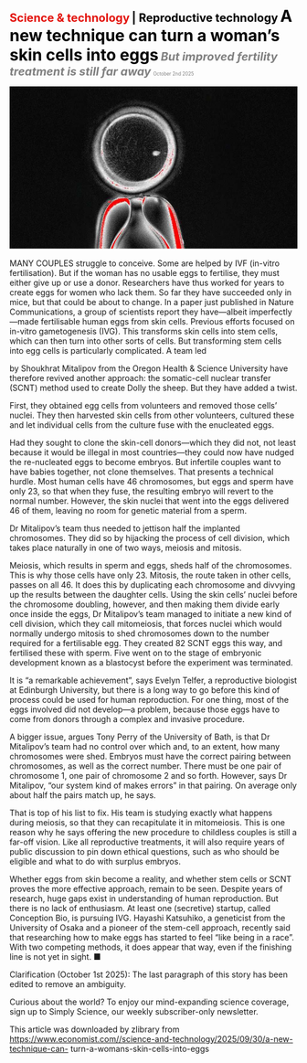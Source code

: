 <span style="color:#E3120B; font-size:14.9pt; font-weight:bold;">Science & technology</span> <span style="color:#000000; font-size:14.9pt; font-weight:bold;">| Reproductive technology</span>
<span style="color:#000000; font-size:21.0pt; font-weight:bold;">A new technique can turn a woman’s skin cells into eggs</span>
<span style="color:#808080; font-size:14.9pt; font-weight:bold; font-style:italic;">But improved fertility treatment is still far away</span>
<span style="color:#808080; font-size:6.2pt;">October 2nd 2025</span>

![](../images/066_A_new_technique_can_turn_a_womans_skin_cells_into_eggs/p0268_img01.jpeg)

MANY COUPLES struggle to conceive. Some are helped by IVF (in-vitro fertilisation). But if the woman has no usable eggs to fertilise, they must either give up or use a donor. Researchers have thus worked for years to create eggs for women who lack them. So far they have succeeded only in mice, but that could be about to change. In a paper just published in Nature Communications, a group of scientists report they have—albeit imperfectly —made fertilisable human eggs from skin cells. Previous efforts focused on in-vitro gametogenesis (IVG). This transforms skin cells into stem cells, which can then turn into other sorts of cells. But transforming stem cells into egg cells is particularly complicated. A team led

by Shoukhrat Mitalipov from the Oregon Health & Science University have therefore revived another approach: the somatic-cell nuclear transfer (SCNT) method used to create Dolly the sheep. But they have added a twist.

First, they obtained egg cells from volunteers and removed those cells’ nuclei. They then harvested skin cells from other volunteers, cultured these and let individual cells from the culture fuse with the enucleated eggs.

Had they sought to clone the skin-cell donors—which they did not, not least because it would be illegal in most countries—they could now have nudged the re-nucleated eggs to become embryos. But infertile couples want to have babies together, not clone themselves. That presents a technical hurdle. Most human cells have 46 chromosomes, but eggs and sperm have only 23, so that when they fuse, the resulting embryo will revert to the normal number. However, the skin nuclei that went into the eggs delivered 46 of them, leaving no room for genetic material from a sperm.

Dr Mitalipov’s team thus needed to jettison half the implanted chromosomes. They did so by hijacking the process of cell division, which takes place naturally in one of two ways, meiosis and mitosis.

Meiosis, which results in sperm and eggs, sheds half of the chromosomes. This is why those cells have only 23. Mitosis, the route taken in other cells, passes on all 46. It does this by duplicating each chromosome and divvying up the results between the daughter cells. Using the skin cells’ nuclei before the chromosome doubling, however, and then making them divide early once inside the eggs, Dr Mitalipov’s team managed to initiate a new kind of cell division, which they call mitomeiosis, that forces nuclei which would normally undergo mitosis to shed chromosomes down to the number required for a fertilisable egg. They created 82 SCNT eggs this way, and fertilised these with sperm. Five went on to the stage of embryonic development known as a blastocyst before the experiment was terminated.

It is “a remarkable achievement”, says Evelyn Telfer, a reproductive biologist at Edinburgh University, but there is a long way to go before this kind of process could be used for human reproduction. For one thing, most of the eggs involved did not develop—a problem, because those eggs have to come from donors through a complex and invasive procedure.

A bigger issue, argues Tony Perry of the University of Bath, is that Dr Mitalipov’s team had no control over which and, to an extent, how many chromosomes were shed. Embryos must have the correct pairing between chromosomes, as well as the correct number. There must be one pair of chromosome 1, one pair of chromosome 2 and so forth. However, says Dr Mitalipov, “our system kind of makes errors” in that pairing. On average only about half the pairs match up, he says.

That is top of his list to fix. His team is studying exactly what happens during meiosis, so that they can recapitulate it in mitomeiosis. This is one reason why he says offering the new procedure to childless couples is still a far-off vision. Like all reproductive treatments, it will also require years of public discussion to pin down ethical questions, such as who should be eligible and what to do with surplus embryos.

Whether eggs from skin become a reality, and whether stem cells or SCNT proves the more effective approach, remain to be seen. Despite years of research, huge gaps exist in understanding of human reproduction. But there is no lack of enthusiasm. At least one (secretive) startup, called Conception Bio, is pursuing IVG. Hayashi Katsuhiko, a geneticist from the University of Osaka and a pioneer of the stem-cell approach, recently said that researching how to make eggs has started to feel “like being in a race”. With two competing methods, it does appear that way, even if the finishing line is not yet in sight. ■

Clarification (October 1st 2025): The last paragraph of this story has been edited to remove an ambiguity.

Curious about the world? To enjoy our mind-expanding science coverage, sign up to Simply Science, our weekly subscriber-only newsletter.

This article was downloaded by zlibrary from https://www.economist.com//science-and-technology/2025/09/30/a-new-technique-can- turn-a-womans-skin-cells-into-eggs